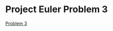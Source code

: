 # Project Euler Problem 3

[Problem 3][link]

[link]: https://projecteuler.net/problem=3 "Problem 3"

